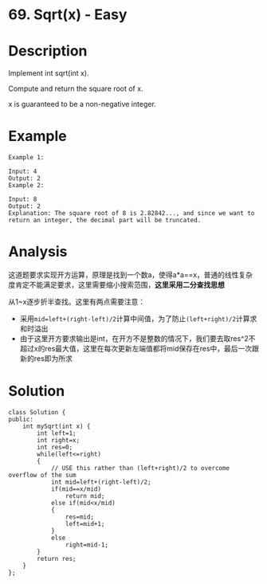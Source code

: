 # 69. Sqrt(x) - Easy

# Description
Implement int sqrt(int x).

Compute and return the square root of x.

x is guaranteed to be a non-negative integer.

# Example
```
Example 1:

Input: 4
Output: 2
Example 2:

Input: 8
Output: 2
Explanation: The square root of 8 is 2.82842..., and since we want to return an integer, the decimal part will be truncated.
```

# Analysis
这道题要求实现开方运算，原理是找到一个数a，使得a*a==x，普通的线性复杂度肯定不能满足要求，这里需要缩小搜索范围，**这里采用二分查找思想**

从1~x逐步折半查找。这里有两点需要注意：
- 采用`mid=left+(right-left)/2`计算中间值，为了防止`(left+right)/2`计算求和时溢出
- 由于这里开方要求输出是int，在开方不是整数的情况下，我们要去取res^2不超过x的res最大值，这里在每次更新左端值都将mid保存在res中，最后一次跟新的res即为所求

# Solution
```
class Solution {
public:
    int mySqrt(int x) {
        int left=1;
        int right=x;
        int res=0;
        while(left<=right)
        {
            // USE this rather than (left+right)/2 to overcome overflow of the sum
            int mid=left+(right-left)/2;
            if(mid==x/mid)
                return mid;
            else if(mid<x/mid)
            {
                res=mid;
                left=mid+1;
            }
            else
                right=mid-1;
        }
        return res;
    }
};
```
